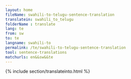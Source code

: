 ```yaml
---
layout: home
fileName: swahili-to-telugu-sentence-translation
translatein: swahili_to_telugu
folderName : translate
lang: te
from: sw
to: te
langname: swahili-to
permalink: /te/swahili-to-telugu-sentence-translation
tool: sentence-translations
matchurls: en&&sw&&te
---
```

{% include section/translateinto.html %}
